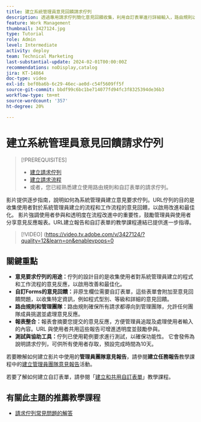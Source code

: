 ```yaml
---
title: 建立系統管理員意見回饋請求佇列
description: 透過專用請求佇列簡化意見回饋收集，利用自訂表單進行詳細輸入，路由規則以將意見直接提交至管理員團隊，報告整合以獲得可操作的見解，以及使用預設10天完成期間發佈可存取的說明請求佇列。
feature: Work Management
thumbnail: 3427124.jpg
type: Tutorial
role: Admin
level: Intermediate
activity: deploy
team: Technical Marketing
last-substantial-update: 2024-02-01T00:00:00Z
recommendations: noDisplay,catalog
jira: KT-14864
doc-type: video
exl-id: bef0ba6b-6c29-46ec-ae0d-c54f5609ff5f
source-git-commit: bbdf99c6bc1be714077fd94fc3f8325394de36b3
workflow-type: tm+mt
source-wordcount: '357'
ht-degree: 20%

---
```


# 建立系統管理員意見回饋請求佇列

>[!PREREQUISITES]
>
>* [建立請求佇列](https://experienceleague.adobe.com/docs/workfront-learn/tutorials-workfront/manage-work/request-queues/create-a-request-queue.html?lang=zh-Hant)
>* [建立請求流程](https://experienceleague.adobe.com/docs/workfront-learn/tutorials-workfront/manage-work/request-queues/create-a-request-flow.html?lang=zh-Hant)
>* 或者，您已經熟悉建立使用路由規則和自訂表單的請求佇列。

影片提供逐步指南，說明如何為系統管理員建立意見要求佇列。
&#x200B;URL佇列的目的是收集使用者對於系統管理員建立的流程和工作流程的意見回饋，以啟用改進和最佳化。
影片強調使用者參與和透明度在流程改進中的重要性，鼓勵管理員與使用者分享意見反應報表。
&#x200B;URL建立報告和自訂表單的教學課程連結已提供進一步指導。


>[!VIDEO] (https://video.tv.adobe.com/v/3427124/?quality=12&learn=on&enablevpops=0

## 關鍵重點

* **意見要求佇列的用途：**&#x200B;佇列的設計目的是收集使用者對系統管理員建立的程式和工作流程的意見反應，以啟用改善和最佳化&#x200B;。
* **自訂Forms的意見回饋：**&#x200B;非原生欄位需要自訂表單，這些表單會附加至意見回饋問題，以收集特定資訊，例如程式型別、等級和詳細的意見回饋。
* **路由規則和管理團隊：**&#x200B;路由規則確保所有請求都導向到管理團隊，允許任何團隊成員挑選並處理意見反應。
* **報表整合：**&#x200B;報表會摘要您提交的意見反應，方便管理員追蹤及處理使用者輸入的內容。&#x200B;URL 與使用者共用這些報告可增進透明度並鼓勵參與。
* **測試與協助工具：**&#x200B;佇列已使用範例要求進行測試，以確保功能性。 它會發佈為說明請求佇列，可供所有使用者存取，預設完成時間為10天。


若要瞭解如何建立影片中使用的&#x200B;**管理員團隊意見報告**，請參閱&#x200B;**建立任務報告**&#x200B;教學課程中的[建立管理員團隊意見報告](https://experienceleague.adobe.com/zh-hant/docs/workfront-learn/tutorials-workfront/reporting/basic-reporting/create-a-task-report#activity-2-create-an-admin-team-feedback-report)活動。

若要了解如何建立自訂表單，請參閱「[建立和共用自訂表單](https://experienceleague.adobe.com/docs/workfront-learn/tutorials-workfront/custom-data/custom-forms/custom-forms-creating-and-sharing-a-custom-form.html?lang=zh-Hant)」教學課程。

## 有關此主題的推薦教學課程

* [請求佇列常見問題的解答](/help/manage-work/request-queues/request-queue-faq.md)
